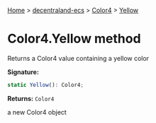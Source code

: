 [Home](./index) &gt; [decentraland-ecs](./decentraland-ecs.md) &gt; [Color4](./decentraland-ecs.color4.md) &gt; [Yellow](./decentraland-ecs.color4.yellow.md)

# Color4.Yellow method

Returns a Color4 value containing a yellow color

**Signature:**
```javascript
static Yellow(): Color4;
```
**Returns:** `Color4`

a new Color4 object
